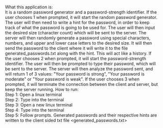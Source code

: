 What this application is:  
It is a random password generator and a password-strength identifier. If the user chooses 1 when prompted, it will start the random password generator. The user will then need to write a hint for the password, in order to keep track of what the password is going to be used for. The user will then input the desired size (character count) which will be sent to the server. The server will then randomly generate a password using special characters, numbers, and upper and lower case letters to the desired size. It will then send the password to the client where it will write it to the file generated_passwords.txt along with the hint. This will act like a history. If the user chooses 2 when prompted, it will start the password-strength identifier. The user will then be prompted to type their password, which will be sent to the server. The server will then analyze the password sent, and will return 1 of 3 values: "Your password is strong", "Your password is moderate" or "Your password is weak". If the user chooses 3 when prompted, it will terminate the connection between the client and server, but keep the server running.
How to run:  
Step 1: Open a linux terminal  
Step 2: Type <java MathServer> into the terminal  
Step 3: Open a new linux terminal  
Step 4: Type <java MathClient> into the terminal  
Step 5: Follow prompts. Generated passwords and their respective hints are written to the client sided txt file <generated_passwords.txt>  
